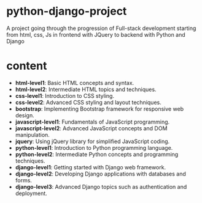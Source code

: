 # python-django-project
A project going through the progression of Full-stack development starting from html, css, Js in frontend with JQuery to backend with Python and Django 

# content

<ul>
  <li><strong>html-level1</strong>: Basic HTML concepts and syntax.</li>
  <li><strong>html-level2</strong>: Intermediate HTML topics and techniques.</li>
  <li><strong>css-level1</strong>: Introduction to CSS styling.</li>
  <li><strong>css-level2</strong>: Advanced CSS styling and layout techniques.</li>
  <li><strong>bootstrap</strong>: Implementing Bootstrap framework for responsive web design.</li>
  <li><strong>javascript-level1</strong>: Fundamentals of JavaScript programming.</li>
  <li><strong>javascript-level2</strong>: Advanced JavaScript concepts and DOM manipulation.</li>
  <li><strong>jquery</strong>: Using jQuery library for simplified JavaScript coding.</li>
  <li><strong>python-level1</strong>: Introduction to Python programming language.</li>
  <li><strong>python-level2</strong>: Intermediate Python concepts and programming techniques.</li>
  <li><strong>django-level1</strong>: Getting started with Django web framework.</li>
  <li><strong>django-level2</strong>: Developing Django applications with databases and forms.</li>
  <li><strong>django-level3</strong>: Advanced Django topics such as authentication and deployment.</li>
</ul>

